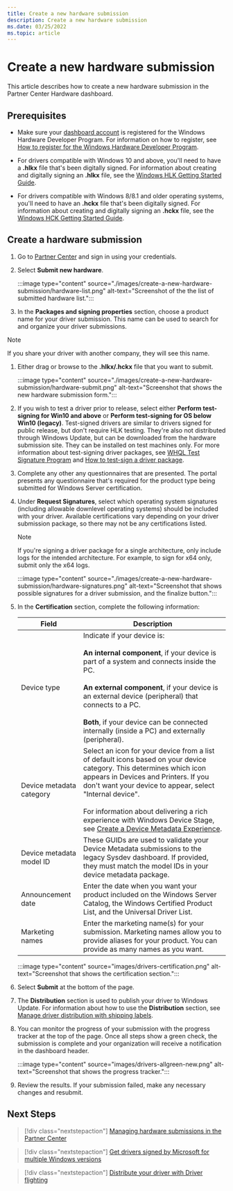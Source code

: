 ```yaml
---
title: Create a new hardware submission
description: Create a new hardware submission
ms.date: 03/25/2022
ms.topic: article
---
```


# Create a new hardware submission

This article describes how to create a new hardware submission in the Partner Center Hardware dashboard.

## Prerequisites

* Make sure your [dashboard account](https://partner.microsoft.com/dashboard) is registered for the Windows Hardware Developer Program. For information on how to register, see [How to register for the Windows Hardware Developer Program](register-for-the-hardware-program.md).

* For drivers compatible with Windows 10 and above, you'll need to have a **.hlkx** file that's been digitally signed. For information about creating and digitally signing an  **.hlkx** file, see the [Windows HLK Getting Started Guide](/windows-hardware/test/hlk/getstarted/windows-hlk-getting-started).

* For drivers compatible with Windows 8/8.1 and older operating systems, you'll need to have an **.hckx** file that's been digitally signed. For information about creating and digitally signing an  **.hckx** file, see the [Windows HCK Getting Started Guide](/previous-versions/windows/hardware/hck/jj123537(v=vs.85)).

## Create a hardware submission

1. Go to [Partner Center](https://partner.microsoft.com/dashboard) and sign in using your credentials.

1. Select **Submit new hardware**.

    :::image type="content" source="./images/create-a-new-hardware-submission/hardware-list.png" alt-text="Screenshot of the the list of submitted hardware list.":::

1. In the **Packages and signing properties** section, choose a product name for your driver submission. This name can be used to search for and organize your driver submissions.

>[!NOTE]
>If you share your driver with another company, they will see this name.

1. Either drag or browse to the **.hlkx/.hckx** file that you want to submit.

   :::image type="content" source="./images/create-a-new-hardware-submission/hardware-submit.png" alt-text="Screenshot that shows the new hardware submission form.":::

1. If you wish to test a driver prior to release, select either **Perform test-signing for Win10 and above** or **Perform test-signing for OS below Win10 (legacy)**. Test-signed drivers are similar to drivers signed for public release, but don't require HLK testing. They're also not distributed through Windows Update, but can be downloaded from the hardware submission site. They can be installed on test machines only. For more information about test-signing driver packages, see [WHQL Test Signature Program](../install/whql-test-signature-program.md) and [How to test-sign a driver package](../install/how-to-test-sign-a-driver-package.md).

1. Complete any other any questionnaires that are presented.  The portal presents any questionnaire that's required for the product type being submitted for Windows Server certification.

1. Under **Request Signatures**, select which operating system signatures (including allowable downlevel operating systems) should be included with your driver. Available certifications vary depending on your driver submission package, so there may not be any certifications listed.

    >[!NOTE]
    > If you're signing a driver package for a single architecture, only include logs for the intended architecture. For example, to sign for x64 only, submit only the x64 logs.

    :::image type="content" source="./images/create-a-new-hardware-submission/hardware-signatures.png" alt-text="Screenshot that shows possible signatures for a driver submission, and the finalize button.":::

1. In the **Certification** section, complete the following information:

   | Field | Description |
   |--|--|
   | Device type | Indicate if your device is:</br></br>**An internal component**, if your device is part of a system and connects inside the PC.</br></br>**An external component**, if your device is an external device (peripheral) that connects to a PC.</br></br>**Both**, if your device can be connected internally (inside a PC) and externally (peripheral). |
   | Device metadata category | Select an icon for your device from a list of default icons based on your device category. This determines which icon appears in Devices and Printers. If you don't want your device to appear, select "Internal device".</br></br>For information about delivering a rich experience with Windows Device Stage, see [Create a Device Metadata Experience](create-a-device-metadata-experience.md). |
   | Device metadata model ID | These GUIDs are used to validate your Device Metadata submissions to the legacy Sysdev dashboard. If provided, they must match the model IDs in your device metadata package. |
   | Announcement date | Enter the date when you want your product included on the Windows Server Catalog, the Windows Certified Product List, and the Universal Driver List. |
   | Marketing names | Enter the marketing name(s) for your submission. Marketing names allow you to provide aliases for your product. You can provide as many names as you want.|

   :::image type="content" source="images/drivers-certification.png" alt-text="Screenshot that shows the certification section.":::

1. Select **Submit** at the bottom of the page.

1. The **Distribution** section is used to publish your driver to Windows Update. For information about how to use the **Distribution** section, see [Manage driver distribution with shipping labels](manage-driver-distribution-by-submission.md).

1. You can monitor the progress of your submission with the progress tracker at the top of the page. Once all steps show a green check, the submission is complete and your organization will receive a notification in the dashboard header.

   :::image type="content" source="images/drivers-allgreen-new.png" alt-text="Screenshot that shows the progress tracker.":::

1. Review the results. If your submission failed, make any necessary changes and resubmit.

## Next Steps

> [!div class="nextstepaction"]
> [Managing hardware submissions in the Partner Center](manage-your-hardware-submissions.md)

> [!div class="nextstepaction"]
> [Get drivers signed by Microsoft for multiple Windows versions](get-drivers-signed-by-microsoft-for-multiple-windows-versions.md)

> [!div class="nextstepaction"]
> [Distribute your driver with Driver flighting](driver-flighting.md)
